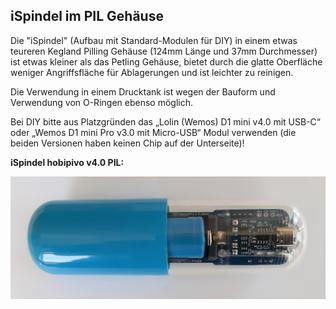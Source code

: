 ## iSpindel im PIL Gehäuse

Die "iSpindel" (Aufbau mit Standard-Modulen für DIY) in einem etwas teureren Kegland Pilling Gehäuse (124mm Länge und 37mm Durchmesser) ist etwas kleiner als das Petling Gehäuse, bietet durch die glatte Oberfläche weniger Angriffsfläche für Ablagerungen und ist leichter zu reinigen.

Die Verwendung in einem Drucktank ist wegen der Bauform und Verwendung von O-Ringen ebenso möglich.

Bei DIY bitte aus Platzgründen das „Lolin (Wemos) D1 mini v4.0 mit USB-C“ oder „Wemos D1 mini Pro v3.0 mit Micro-USB“ Modul verwenden (die beiden Versionen haben keinen Chip auf der Unterseite)!
  
  
**iSpindel hobipivo v4.0 PIL:**

![Text](https://github.com/hobipivo/iSpindel/blob/main/-img/iSpindel_hobipivo-v4.0-PIL.jpg "Bild")


